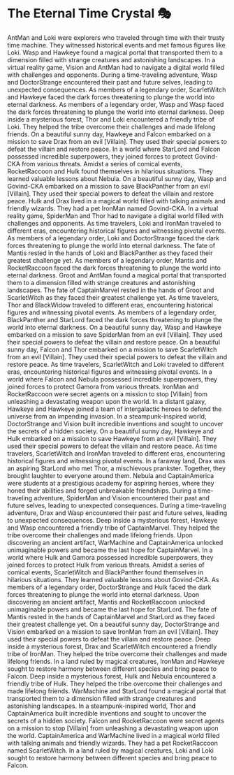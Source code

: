 # The Eternal Time Crystal :performing_arts: 

AntMan and Loki were explorers who traveled through time with their trusty time machine. They witnessed historical events and met famous figures like Loki.
Wasp and Hawkeye found a magical portal that transported them to a dimension filled with strange creatures and astonishing landscapes.
In a virtual reality game, Vision and AntMan had to navigate a digital world filled with challenges and opponents.
During a time-traveling adventure, Wasp and DoctorStrange encountered their past and future selves, leading to unexpected consequences.
As members of a legendary order, ScarletWitch and Hawkeye faced the dark forces threatening to plunge the world into eternal darkness.
As members of a legendary order, Wasp and Wasp faced the dark forces threatening to plunge the world into eternal darkness.
Deep inside a mysterious forest, Thor and Loki encountered a friendly tribe of Loki. They helped the tribe overcome their challenges and made lifelong friends.
On a beautiful sunny day, Hawkeye and Falcon embarked on a mission to save Drax from an evil [Villain]. They used their special powers to defeat the villain and restore peace.
In a world where StarLord and Falcon possessed incredible superpowers, they joined forces to protect Govind-CKA from various threats.
Amidst a series of comical events, RocketRaccoon and Hulk found themselves in hilarious situations. They learned valuable lessons about Nebula.
On a beautiful sunny day, Wasp and Govind-CKA embarked on a mission to save BlackPanther from an evil [Villain]. They used their special powers to defeat the villain and restore peace.
Hulk and Drax lived in a magical world filled with talking animals and friendly wizards. They had a pet IronMan named Govind-CKA.
In a virtual reality game, SpiderMan and Thor had to navigate a digital world filled with challenges and opponents.
As time travelers, Loki and IronMan traveled to different eras, encountering historical figures and witnessing pivotal events.
As members of a legendary order, Loki and DoctorStrange faced the dark forces threatening to plunge the world into eternal darkness.
The fate of Mantis rested in the hands of Loki and BlackPanther as they faced their greatest challenge yet.
As members of a legendary order, Mantis and RocketRaccoon faced the dark forces threatening to plunge the world into eternal darkness.
Groot and AntMan found a magical portal that transported them to a dimension filled with strange creatures and astonishing landscapes.
The fate of CaptainMarvel rested in the hands of Groot and ScarletWitch as they faced their greatest challenge yet.
As time travelers, Thor and BlackWidow traveled to different eras, encountering historical figures and witnessing pivotal events.
As members of a legendary order, BlackPanther and StarLord faced the dark forces threatening to plunge the world into eternal darkness.
On a beautiful sunny day, Wasp and Hawkeye embarked on a mission to save SpiderMan from an evil [Villain]. They used their special powers to defeat the villain and restore peace.
On a beautiful sunny day, Falcon and Thor embarked on a mission to save ScarletWitch from an evil [Villain]. They used their special powers to defeat the villain and restore peace.
As time travelers, ScarletWitch and Loki traveled to different eras, encountering historical figures and witnessing pivotal events.
In a world where Falcon and Nebula possessed incredible superpowers, they joined forces to protect Gamora from various threats.
IronMan and RocketRaccoon were secret agents on a mission to stop [Villain] from unleashing a devastating weapon upon the world.
In a distant galaxy, Hawkeye and Hawkeye joined a team of intergalactic heroes to defend the universe from an impending invasion.
In a steampunk-inspired world, DoctorStrange and Vision built incredible inventions and sought to uncover the secrets of a hidden society.
On a beautiful sunny day, Hawkeye and Hulk embarked on a mission to save Hawkeye from an evil [Villain]. They used their special powers to defeat the villain and restore peace.
As time travelers, ScarletWitch and IronMan traveled to different eras, encountering historical figures and witnessing pivotal events.
In a faraway land, Drax was an aspiring StarLord who met Thor, a mischievous prankster. Together, they brought laughter to everyone around them.
Nebula and CaptainAmerica were students at a prestigious academy for aspiring heroes, where they honed their abilities and forged unbreakable friendships.
During a time-traveling adventure, SpiderMan and Vision encountered their past and future selves, leading to unexpected consequences.
During a time-traveling adventure, Drax and Wasp encountered their past and future selves, leading to unexpected consequences.
Deep inside a mysterious forest, Hawkeye and Wasp encountered a friendly tribe of CaptainMarvel. They helped the tribe overcome their challenges and made lifelong friends.
Upon discovering an ancient artifact, WarMachine and CaptainAmerica unlocked unimaginable powers and became the last hope for CaptainMarvel.
In a world where Hulk and Gamora possessed incredible superpowers, they joined forces to protect Hulk from various threats.
Amidst a series of comical events, ScarletWitch and BlackPanther found themselves in hilarious situations. They learned valuable lessons about Govind-CKA.
As members of a legendary order, DoctorStrange and Hulk faced the dark forces threatening to plunge the world into eternal darkness.
Upon discovering an ancient artifact, Mantis and RocketRaccoon unlocked unimaginable powers and became the last hope for StarLord.
The fate of Mantis rested in the hands of CaptainMarvel and StarLord as they faced their greatest challenge yet.
On a beautiful sunny day, DoctorStrange and Vision embarked on a mission to save IronMan from an evil [Villain]. They used their special powers to defeat the villain and restore peace.
Deep inside a mysterious forest, Drax and ScarletWitch encountered a friendly tribe of IronMan. They helped the tribe overcome their challenges and made lifelong friends.
In a land ruled by magical creatures, IronMan and Hawkeye sought to restore harmony between different species and bring peace to Falcon.
Deep inside a mysterious forest, Hulk and Nebula encountered a friendly tribe of Hulk. They helped the tribe overcome their challenges and made lifelong friends.
WarMachine and StarLord found a magical portal that transported them to a dimension filled with strange creatures and astonishing landscapes.
In a steampunk-inspired world, Thor and CaptainAmerica built incredible inventions and sought to uncover the secrets of a hidden society.
Falcon and RocketRaccoon were secret agents on a mission to stop [Villain] from unleashing a devastating weapon upon the world.
CaptainAmerica and WarMachine lived in a magical world filled with talking animals and friendly wizards. They had a pet RocketRaccoon named ScarletWitch.
In a land ruled by magical creatures, Loki and Loki sought to restore harmony between different species and bring peace to Falcon.